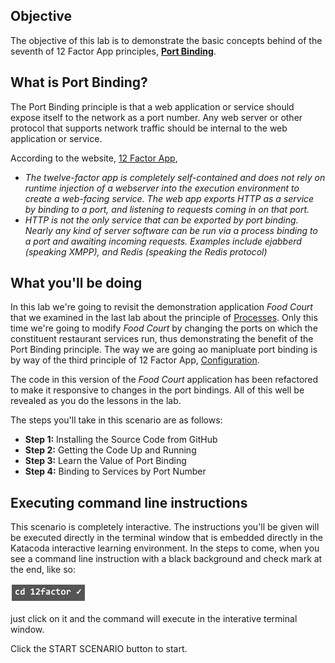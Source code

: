 ## Objective

The objective of this lab is to demonstrate the basic concepts behind of the seventh of 12 Factor App principles, **[Port Binding](https://12factor.net/port-binding)**.

## What is Port Binding?

The Port Binding principle is that a web application or service should expose itself to the network as a port number. Any web server or other protocol that supports network traffic should be internal to the web application or service.

According to the website, [12 Factor App](https://12factor.net/port-binding), 

* *The twelve-factor app is completely self-contained and does not rely on runtime injection of a webserver into the execution environment to create a web-facing service. The web app exports HTTP as a service by binding to a port, and listening to requests coming in on that port.*
* *HTTP is not the only service that can be exported by port binding. Nearly any kind of server software can be run via a process binding to a port and awaiting incoming requests. Examples include ejabberd (speaking XMPP), and Redis (speaking the Redis protocol)*

## What you'll be doing 

In this lab we're going to revisit the demonstration application *Food Court* that we examined in the last lab about the principle of [Processes](https://12factor.net/processes). Only this time we're going to modify *Food Court* by changing the ports on which the constituent restaurant services run, thus demonstrating the benefit of the Port Binding principle. The way we are going ao manipluate port binding is by way of the third principle of 12 Factor App, [Configuration](https://12factor.net/config).

The code in this version of the *Food Court* application has been refactored to make it responsive to changes in the port bindings. All of this well be revealed as you do the lessons in the lab.

The steps you'll take in this scenario are as follows:

* **Step 1:** Installing the Source Code from GitHub
* **Step 2:** Getting the Code Up and Running
* **Step 3:** Learn the Value of Port Binding
* **Step 4:** Binding to Services by Port Number

## Executing command line instructions 

This scenario is completely interactive. The instructions you'll be given will be executed directly in the terminal window that is embedded directly in the Katacoda interactive learning environment. In the steps to come, when you see a command line instruction with a black background and check mark at the end, like so:

![Katacoda command line](12factor-007/assets/command-01.png)

just click on it and the command will execute in the interative terminal window.

Click the START SCENARIO button to start.